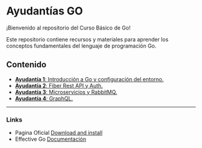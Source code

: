 # Ayudantías GO

¡Bienvenido al repositorio del Curso Básico de Go!

Este repositorio contiene recursos y materiales para aprender los conceptos fundamentales del lenguaje de programación Go.

## Contenido

-   [**Ayudantía 1**: Introducción a Go y configuración del entorno.](/ayu1/readme.md)
-   [**Ayudantía 2**: Fiber Rest API y Auth.](/ayu2/readme.md)
-   [**Ayudantía 3**: Microservicios y RabbitMQ.](/ayu3/readme.md)
-   [**Ayudantía 4**: GraphQL.](/ayu4/readme.md)

---

### Links

-   Pagina Oficial [Download and install](https://go.dev/doc/install)
-   Effective Go [Documentación](https://go.dev/doc/effective_go)
